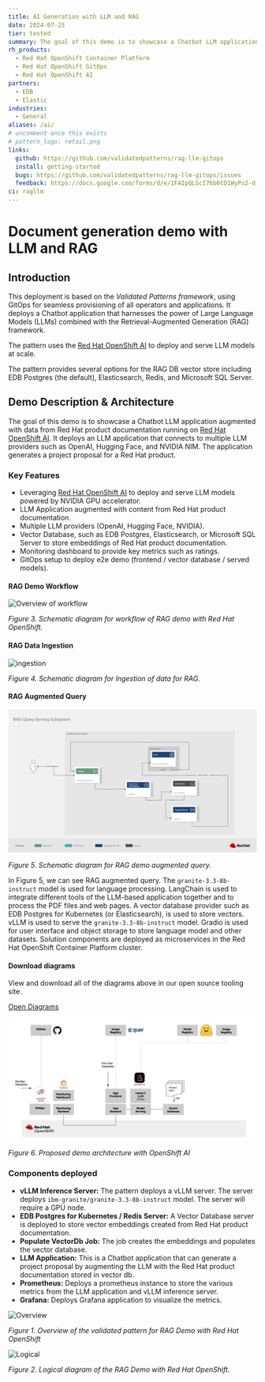 ```yaml
---
title: AI Generation with LLM and RAG
date: 2024-07-25
tier: tested
summary: The goal of this demo is to showcase a Chatbot LLM application augmented with data from Red Hat product documentation running on Red Hat OpenShift. It deploys an LLM application that connects to multiple LLM providers such as OpenAI, Hugging Face, and NVIDIA NIM. The application generates a project proposal for a Red Hat product.
rh_products:
  - Red Hat OpenShift Container Platform
  - Red Hat OpenShift GitOps
  - Red Hat OpenShift AI
partners:
  - EDB
  - Elastic
industries:
  - General
aliases: /ai/
# uncomment once this exists
# pattern_logo: retail.png
links:
  github: https://github.com/validatedpatterns/rag-llm-gitops
  install: getting-started
  bugs: https://github.com/validatedpatterns/rag-llm-gitops/issues
  feedback: https://docs.google.com/forms/d/e/1FAIpQLScI76b6tD1WyPu2-d_9CCVDr3Fu5jYERthqLKJDUGwqBg7Vcg/viewform
ci: ragllm
---
```


# Document generation demo with LLM and RAG

## Introduction

This deployment is based on the _Validated Patterns framework_, using GitOps for
seamless provisioning of all operators and applications. It deploys a Chatbot
application that harnesses the power of Large Language Models (LLMs) combined
with the Retrieval-Augmented Generation (RAG) framework.

The pattern uses the [Red Hat OpenShift AI](https://www.redhat.com/en/technologies/cloud-computing/openshift/openshift-ai) to deploy and serve LLM models at scale.

The pattern provides several options for the RAG DB vector store including EDB Postgres (the default), Elasticsearch,
Redis, and Microsoft SQL Server.

## Demo Description & Architecture

The goal of this demo is to showcase a Chatbot LLM application augmented with data from Red Hat product documentation running on [Red Hat OpenShift AI](https://www.redhat.com/en/technologies/cloud-computing/openshift/openshift-ai). It deploys an LLM application that connects to multiple LLM providers such as OpenAI, Hugging Face, and NVIDIA NIM.
The application generates a project proposal for a Red Hat product.

### Key Features

- Leveraging [Red Hat OpenShift AI](https://www.redhat.com/en/technologies/cloud-computing/openshift/openshift-ai) to deploy and serve LLM models powered by NVIDIA GPU accelerator.
- LLM Application augmented with content from Red Hat product documentation.
- Multiple LLM providers (OpenAI, Hugging Face, NVIDIA).
- Vector Database, such as EDB Postgres, Elasticsearch, or Microsoft SQL Server to store embeddings of Red Hat product documentation.
- Monitoring dashboard to provide key metrics such as ratings.
- GitOps setup to deploy e2e demo (frontend / vector database / served models).

#### RAG Demo Workflow

![Overview of workflow](https://gitlab.com/osspa/portfolio-architecture-examples/-/raw/main/images/schematic-diagrams/rag-demo-vp-sd.png)

_Figure 3. Schematic diagram for workflow of RAG demo with Red Hat OpenShift._

#### RAG Data Ingestion

![ingestion](https://gitlab.com/osspa/portfolio-architecture-examples/-/raw/main/images/schematic-diagrams/rag-demo-vp-ingress-sd.png)

_Figure 4. Schematic diagram for Ingestion of data for RAG._

#### RAG Augmented Query

![query](/images/rag-llm-gitops/rag-augmented-query.png)

_Figure 5. Schematic diagram for RAG demo augmented query._

In Figure 5, we can see RAG augmented query. The `granite-3.3-8b-instruct` model is used for
language processing. LangChain is used to integrate different tools of the LLM-based
application together and to process the PDF files and web pages. A vector
database provider such as EDB Postgres for Kubernetes (or Elasticsearch), is used to
store vectors. vLLM is used to serve the `granite-3.3-8b-instruct` model. Gradio is
used for user interface and object storage to store language model and other
datasets. Solution components are deployed as microservices in the Red Hat
OpenShift Container Platform cluster.

#### Download diagrams

View and download all of the diagrams above in our open source tooling site.

[Open Diagrams](https://www.redhat.com/architect/portfolio/tool/index.html?#gitlab.com/osspa/portfolio-architecture-examples/-/raw/main/diagrams/rag-demo-vp.drawio)

![Diagram](/images/rag-llm-gitops/diagram-edb.png)

_Figure 6. Proposed demo architecture with OpenShift AI_

### Components deployed

- **vLLM Inference Server:** The pattern deploys a vLLM server. The server deploys `ibm-granite/granite-3.3-8b-instruct` model. The server will require a GPU node.
- **EDB Postgres for Kubernetes / Redis Server:** A Vector Database server is deployed to store vector embeddings created from Red Hat product documentation.
- **Populate VectorDb Job:** The job creates the embeddings and populates the vector database.
- **LLM Application:** This is a Chatbot application that can generate a project proposal by augmenting the LLM with the Red Hat product documentation stored in vector db.
- **Prometheus:** Deploys a prometheus instance to store the various metrics from the LLM application and vLLM inference server.
- **Grafana:** Deploys Grafana application to visualize the metrics.

![Overview](https://gitlab.com/osspa/portfolio-architecture-examples/-/raw/main/images/intro-marketectures/rag-demo-vp-marketing-slide.png)

_Figure 1. Overview of the validated pattern for RAG Demo with Red Hat OpenShift_

![Logical](https://gitlab.com/osspa/portfolio-architecture-examples/-/raw/main/images/logical-diagrams/rag-demo-vp-ld.png)

_Figure 2. Logical diagram of the RAG Demo with Red Hat OpenShift._

